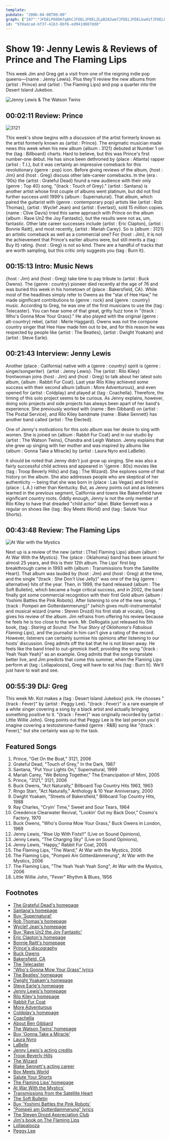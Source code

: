 ```yaml
---
template: 
pubdate: "2006-04-08T00:00"
graph: {"107":"JFDELP60DH7q8hCJFDELJFDELZLpB182wm7JFDELJFDELkwH1fJFDELL7YXHJFDELngdMgJFDELlLtLlJFDELb7OG8JFDELuOkHX6HI0VJFDELJFDELKScwMBHhv3JFDELJFDELd78iu1QNn482wm782wm7GqFBi82wm7NijK3BLrIykwH1flLtLlngdMgNijK3b7OG8NijK3e7pwVHRFnxNijK3BJ2yjuOkHX","210":"BGYqqBKuZIBGYqqv7P9BBGYqqvOOcnEwqL8gVbfnBHm1GgVbfnX6cfdgVbfnBHm1GgMit6EwqL8VVfuxsnPkOv7P9B","3N":"9MGtlBFkpA95DSdkKJyT97qipX6cfdBHm1GgMit6FQVsyyb7500XY7TsdFy0sdFy0t4pIpBF0XxBe3GfBFkpAyYvAI","PD":"BFWLPBhPslBFWLPr7yyA0M5QABFWLP5LF6CBFWLPBFWLPBMlTxBFWLPYhyyU7q8hCBFWLPBFWLPkgSLa0M5QA7q8hCYhyyUqjvvt","2KR":"OfFJnqYVo9BIN24qYVo9BIN24OfFJn"}
id: "939adcad-bf37-41b3-8bf6-ed941d087dd8"
---
```






# Show 19: Jenny Lewis & Reviews of Prince and The Flaming Lips

This week Jim and Greg get a visit from one of the reigning indie pop queens—{name : Jenny Lewis}. Plus they'll review the new albums from {artist : Prince} and {artist : The Flaming Lips} and pop a quarter into the Desert Island Jukebox.

![Jenny Lewis & The Watson Twins](https://static.soundopinions.org/images/2006/jennylewis.jpg)



## 00:02:11 Review: Prince

![3121](https://static.soundopinions.org/assets/19/3N0.jpg)

This week's show begins with a discussion of the artist formerly known as the artist formerly known as {artist : Prince}. The enigmatic musician made news this week when his new album {album : 3121} debuted at Number 1 on the {tag : Billboard} charts. Hard to believe, but this was Prince's first number-one debut. He has since been dethroned by {place : Atlanta} rapper {artist : T.I.}, but it was certainly an impressive comeback for this revolutionary {genre : pop} icon. Before giving reviews of the album, {host : Jim} and {host : Greg} discuss other late-career comebacks. In the {era : '90s} the {artist : Grateful Dead} found a new audience with their only {genre : Top 40} song, "{track : Touch of Grey}." {artist : Santana} is another artist whose first couple of albums went platinum, but did not find further success until 1999's {album : Supernatural}. That album, which paired the guitarist with {genre : contemporary pop} artists like {artist : Rob Thomas}, {artist : Wyclef Jean} and {artist : Everlast}, sold 15 million copies. {name : Clive Davis} tried this same approach with Prince on the album {album : Rave Un2 the Joy Fantastic}, but the results were not as, um, fantastic. Other late career successes include {artist : Eric Clapton}, {artist : Bonnie Raitt}, and most recently, {artist : Mariah Carey}. So is {album : 3121} an artistic comeback as well as a commercial one? For {host : Jim}, it is not the achievement that Prince's earlier albums were, but still merits a {tag : Buy It} rating. {host : Greg} is not so kind. There are a handful of tracks that are worth sampling, but this critic only suggests you {tag : Burn It}.



## 00:15:13 Intro: Music News

{host : Jim} and {host : Greg} take time to pay tribute to {artist : Buck Owens}. The {genre : country} pioneer died recently at the age of 76 and was buried this week in his hometown of {place : Bakersfield, CA}. While most of the headlines simply refer to Owens as the "star of Hee Haw," he made significant contributions to {genre : rock} and {genre : country} music. According to Greg, he was one of the first musicians to use the {tag : Telecaster}. You can hear some of that great, gritty fuzz tone in "{track : Who's Gonna Mow Your Grass}." He also played with the original {genre : alt-country} rebel, {artist : Merle Haggard}. Owens was not the cornpone country singer that Hee Haw made him out to be, and for this reason he was respected by people like {artist : The Beatles}, {artist : Dwight Yoakam} and {artist : Steve Earle}.



## 00:21:43 Interview: Jenny Lewis

Another {place : California} native with a {genre : country} spirit is {genre : singer/songwriter}  {artist : Jenny Lewis}. The {artist : Rilo Kiley} frontwoman joins {host : Jim} and {host : Greg} to talk about her latest solo album, {album : Rabbit Fur Coat}. Last year Rilo Kiley achieved some success with their second album {album : More Adventurous}, and even opened for {artist : Coldplay} and played at {tag : Coachella}. Therefore, the timing of this solo project seems to be curious. As Jenny explains, however, doing solo projects and side projects has always been apart of her band's experience. She previously worked with {name : Ben Gibbard} on {artist : The Postal Service}, and Rilo Kiley bandmate {name : Blake Sennett} has another band called {artist : The Elected}.

One of Jenny's motivations for this solo album was her desire to sing with women. She is joined on {album : Rabbit Fur Coat} and in our studio by {artist : The Watson Twins}, Chandra and Leigh Watson. Jenny explains that she grew up singing with her mother and was inspired by albums like {album : Gonna Take a Miracle} by {artist : Laura Nyro and LaBelle}.

It should be noted that Jenny didn't just grow up singing. She was also a fairly successful child actress and appeared in '{genre : 80s} movies like {tag : Troop Beverly Hills} and {tag : The Wizard}. She explores some of that history on the album. She also addresses people who are skeptical of her authenticity -- being that she was born in {place : Las Vegas} and bred in {place : L.A.} rather than Kentucky. But, as Jenny points out and as listeners learned in the previous segment, California and towns like Bakersfield have significant country roots. Oddly enough, Jenny is not the only member of Rilo Kiley to have that dreaded "child actor" label. Blake Sennett was a regular on shows like {tag : Boy Meets World} and {tag : Salute Your Shorts}.



## 00:43:48 Review: The Flaming Lips

![At War with the Mystics](https://static.soundopinions.org/assets/19/2100.jpg)

Next up is a review of the new {artist : [The] Flaming Lips} album {album : At War With the Mystics}. The {place : Oklahoma} band has been around for almost 25 years, and this is their 12th album. The Lips' first big breakthrough came in 1993 with {album : Transmissions from the Satellite Heart}. That album was lauded by {host : Jim} and {host : Greg} at the time, and the single "{track : She Don't Use Jelly}" was one of the big {genre : alternative} hits of the year. Then, in 1999, the band released {album : The Soft Bulletin}, which became a huge critical success, and in 2002, the band finally got some commercial recognition with their first Gold album {album : Yoshimi Battles the Pink Robots}. After listening to one of the new songs, "{track : Pompeii am Gotterdammerung}" (which gives multi-instrumentalist and musical wizard {name : Steven Drozd} his first stab at vocals), Greg gives his review of the album. Jim refrains from offering his review because he feels he is too close to the work. Mr. DeRogatis just released his 5th book, {tag : *Staring at Sound: The True Story of Oklahoma's Fabulous Flaming Lips*}, and the journalist in him can't give a rating of the record. However, listeners can certainly surmise his opinions after listening to our hosts' discussion. Greg admits off the bat that he is not blown away. He feels like the band tried to out-gimmick itself, providing the song "{track : Yeah Yeah Yeah}" as an example. Greg admits that the songs translate better live, and Jim predicts that come this summer, when the Flaming Lips perform at {tag : Lollapalooza}, Greg will have to eat his {tag : Burn It}. We'll just have to wait and see.



## 00:55:39 DIJ: Greg

This week Mr. Kot makes a {tag : Desert Island Jukebox} pick. He chooses "{track : Fever}" by {artist : Peggy Lee}. "{track : Fever}" is a rare example of a white singer covering a song by a black artist and actually bringing something positive to it. "{track : Fever}" was originally recorded by {artist : Little Willie John}. Greg points out that Peggy Lee is the last person you'd imagine covering a testosterone-fueled {genre : R&B} song like "{track : Fever}," but she certainly was up to the task.



## Featured Songs

1. Prince, "Get On the Boat," 3121, 2006
2. Grateful Dead, "Touch of Grey," In the Dark, 1987
3. Santana, "Put Your Lights On," Supernatural, 1999
4. Mariah Carey, "We Belong Together," The Emancipation of Mimi, 2005
5. Prince, "3121," 3121, 2006
6. Buck Owens, "Act Naturally," Billboard Top Country Hits 1963, 1963
7. Ringo Starr, "Act Naturally," Anthology & 10 Year Anniversary, 2000
8. Dwight Yoakam, "Streets of Bakersfield," Billboard Top Country Hits, 1988
9. Ray Charles, "Cryin' Time," Sweet and Sour Tears, 1964
10. Creedence Clearwater Revival, "Lookin' Out my Back Door," Cosmo's Factory, 1970
11. Buck Owens, "Who's Gonna Mow Your Grass," Buck Owens in London, 1969
12. Jenny Lewis, "Rise Up With Fists!!" (Live on Sound Opinions),
13. Jenny Lewis, "The Charging Sky" (Live on Sound Opinions),
14. Jenny Lewis, "Happy," Rabbit Fur Coat, 2005
15. The Flaming Lips, "The Wand," At War with the Mystics, 2006
16. The Flaming Lips, "Pompeii Am Götterdämmerung", At War with the Mystics, 2006
17. The Flaming Lips, "The Yeah Yeah Yeah Song", At War with the Mystics, 2006
18. Little Willie John, "Fever" Rhythm & Blues, 1956



## Footnotes

- [The Grateful Dead's homepage](http://www.dead.net/)
- [Santana's homepage](http://www.santana.com/)
- [Buy 'Supernatural'](http://www.amazon.com/exec/obidos/tg/detail/-/B00000J7J4?v=glance)
- [Rob Thomas's homepage](http://www.robthomasmusic.com/)
- [Wyclef Jean's homepage](http://www.wyclef.com/)
- [Buy 'Rave Un2 the Joy Fantastic'](http://www.amazon.com/exec/obidos/tg/detail/-/B000028U0T?v=glance)
- [Eric Clapton's homepage](http://www.ericclapton.com/)
- [Bonnie Raitt's homepage](http://www.bonnieraitt.com/)
- [Prince's discography](http://www.allmusic.com/cg/amg.dll?p=amg&token=ADFEAEE47C19DC4FA87520D69D3D4DC7FA7FFB07D063FD831F29461BDFBA3C54DD5F26B904A595C9AEFB75AB7BAFFF28E85905D0CEE456F5CC0640&uid=CAW010604101534&sql=11:qzaxqj4bojha~T2)
- [Buck Owens](http://www.allmusic.com/cg/amg.dll?p=amg&token=ADFEAEE47C19DC4FA87520D69D3D4DC7FA7FFB07D063FD831F29461BDFBA3C54DD5F26B904A595C9AEFB75AB7BAFFF28E85905D0CDE456FECC0640&sql=11:px2ibk096akb)
- [Bakersfield, CA](http://www.bakersfield.com/)
- [The Telecaster](http://en.wikipedia.org/wiki/Telecaster)
- ["Who's Gonna Mow Your Grass" lyrics](http://www.metrolyrics.com/whos-gonna-mow-your-grass-lyrics-buck-owens.html)
- [The Beatles' homepage](http://www.beatles.com/)
- [Dwight Yoakam's homepage](http://www.dwightyoakam.com/)
- [Steve Earle's homepage](http://www.steveearle.com/)
- [Jenny Lewis's homepage](http://www.jennylewis.com/)
- [Rilo Kiley's homepage](http://www.rilokiley.com/)
- [Rabbit Fur Coat](http://www.metacritic.com/music/artists/lewisjennywiththewatsontwins/rabbitfurcoat)
- [More Adventurous](http://www.metacritic.com/music/artists/rilokiley/moreadventurous)
- [Coldplay's homepage](http://www.coldplay.com/)
- [Coachella](http://www.coachella.com/)
- [About Ben Gibbard](http://en.wikipedia.org/wiki/Ben_Gibbard)
- [The Watson Twins' homepage](http://www.thewatsontwins.com/)
- [Buy 'Gonna Take a Miracle'](http://www.amazon.com/exec/obidos/tg/detail/-/B000068QZR?v=glance)
- [Laura Nyro](http://www.allmusic.com/cg/amg.dll?P=amg&sql=laura+nyro&x=0&y=0&opt1=1&sourceid=mozilla-search)
- [LaBelle](http://www.allmusic.com/cg/amg.dll?p=amg&token=ADFEAEE47C19DC4FA87520D69D3D4DC7FA7FFB07D063FD831F29461BDFBA3C54DD5F26B904A595C9AEFB75AB7BAFFF28E85C05D3CFE456F9CC0640&sql=11:8zavqj3bojda)
- [Jenny Lewis's acting credits](http://www.imdb.com/name/nm0507343/)
- [Troop Beverly Hills](http://www.popmatters.com/film/reviews/t/troop-beverly-hills.shtml)
- [The Wizard](http://www.imdb.com/title/tt0098663/)
- [Blake Sennett's acting career](http://www.imdb.com/name/nm0784404/?fr=c2l0ZT1kZnx0dD0xfGZiPXV8cG49MHxrdz0xfHE9Ymxha2Ugc2VubmV0dHxmdD0xfG14PTIwfGxtPTUwMHxjbz0xfGh0bWw9MXxubT0x;fc=1;ft=21)
- [Boy Meets World](http://en.wikipedia.org/wiki/Boy_Meets_World)
- [Salute Your Shorts](http://www.tv.com/salute-your-shorts/show/3566/summary.html)
- [The Flaming Lips' homepage](http://www.flaminglips.com/)
- [At War With the Mystics'](http://www.amazon.com/exec/obidos/tg/detail/-/B000EGDNCW?v=glance)
- [Transmissions from the Satellite Heart](http://www.allmusic.com/cg/amg.dll?p=amg&token=ADFEAEE47C19DC4FA87520D69D3D4DC7FA7FFB07D063FD831F29461BDFBA3C54DD5F26B904A595C9AEFB75AB7BAFFF28E85F05D6CDE455F8CC0640&sql=10:hq67mpnd9f3o)
- [The Soft Bulletin](http://www.metacritic.com/music/artists/flaminglips/softbulletin)
- [Buy 'Yoshimi Battles the Pink Robots'](http://www.amazon.com/exec/obidos/tg/detail/-/B000068PQ0?v=glance)
- ["Pompeii am Gotterdammerung" lyrics](http://www.metrolyrics.com/lyrics/2147430204/Flaming_Lips/Pompeii_Am_Gotterdammerung)
- [The Steven Drozd Appreciation Club](http://nellmedia.com/drozd/home.html)
- [Jim's book on The Flaming Lips](http://www.amazon.com/Staring-Sound-Oklahomas-Fabulous-Flaming/dp/0767921402)
- [Lollapalooza](http://www.lollapalooza.com/)
- [Peggy Lee](http://www.allmusic.com/cg/amg.dll?p=amg&token=ADFEAEE47C19DC4FA87520D69D3D4DC7FA7FFB07D063FD831F29461BDFBA3C54DD5F26B904A595C9AEFB75AB7BAFFF28E85F05D7CEE455FECC0640&sql=11:0em1z83ajyv8)